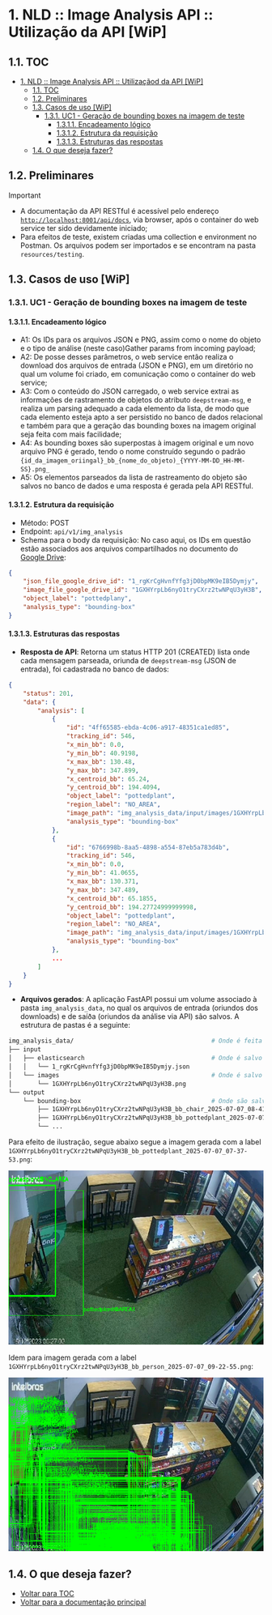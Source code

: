 # 1. NLD :: Image Analysis API :: Utilização da API [WiP]

## 1.1. TOC

- [1. NLD :: Image Analysis API :: Utilizaçãod da API \[WiP\]](#1-nld--image-analysis-api--utilizaçãod-da-api-wip)
  - [1.1. TOC](#11-toc)
  - [1.2. Preliminares](#12-preliminares)
  - [1.3. Casos de uso \[WiP\]](#13-casos-de-uso-wip)
    - [1.3.1. UC1 - Geração de bounding boxes na imagem de teste](#131-uc1---geração-de-bounding-boxes-na-imagem-de-teste)
      - [1.3.1.1. Encadeamento lógico](#1311-encadeamento-lógico)
      - [1.3.1.2. Estrutura da requisição](#1312-estrutura-da-requisição)
      - [1.3.1.3. Estruturas das respostas](#1313-estruturas-das-respostas)
  - [1.4. O que deseja fazer?](#14-o-que-deseja-fazer)

## 1.2. Preliminares

> [!IMPORTANT]
> - A documentação da API RESTful é acessível pelo endereço [`http://localhost:8001/api/docs`](http://localhost:8001/api/docs), via browser, após o container do web service ter sido devidamente iniciado;
> - Para efeitos de teste, existem criadas uma collection e environment no Postman. Os arquivos podem ser importados e se encontram na pasta `resources/testing`.

## 1.3. Casos de uso [WiP]

### 1.3.1. UC1 - Geração de bounding boxes na imagem de teste

#### 1.3.1.1. Encadeamento lógico

- A1: Os IDs para os arquivos JSON e PNG, assim como o nome do objeto e o tipo de análise (neste caso)Gather params from incoming payload;
- A2: De posse desses parâmetros, o web service então realiza o download dos arquivos de entrada (JSON e PNG), em um diretório no qual um volume foi criado, em comunicação como o container do web service;
- A3: Com o conteúdo do JSON carregado, o web service extrai as informações de rastramento de objetos do atributo `deepstream-msg`, e realiza um parsing adequado a cada elemento da lista, de modo que cada elemento esteja apto a ser persistido no banco de dados relacional e também para que a geração das bounding boxes na imagem original seja feita com mais facilidade;
- A4: As bounding boxes são superpostas à imagem original e um novo arquivo PNG é gerado, tendo o nome construído segundo o padrão `{id_da_imagem_oriingal}_bb_{nome_do_objeto)_{YYYY-MM-DD_HH-MM-SS}.png_`
- A5: Os elementos parseados da lista de rastreamento do objeto são salvos no banco de dados e uma resposta é gerada pela API RESTful.

#### 1.3.1.2. Estrutura da requisição
- Método: POST
- Endpoint: `api/v1/img_analysis`
- Schema para o body da requisição: No caso aqui, os IDs em questão estão associados aos arquivos compartilhados no documento do [Google Drive](https://docs.google.com/document/d/1vlUl3kT_IvQnEPcc83xS4viUIi7edclA55qUXOlFD3g/edit?tab=t.0):

```json
{
    "json_file_google_drive_id": "1_rgKrCgHvnfYfg3jD0bpMK9eIB5Dymjy",
    "image_file_google_drive_id": "1GXHYrpLb6nyO1tryCXrz2twNPqU3yH3B",
    "object_label": "pottedplany",
    "analysis_type": "bounding-box"
}
```

#### 1.3.1.3. Estruturas das respostas

- **Resposta de API**: Retorna um status HTTP 201 (CREATED) lista onde cada mensagem parseada, oriunda de `deepstream-msg` (JSON de entrada), foi cadastrada no banco de dados:
```json
{
    "status": 201,
    "data": {
        "analysis": [
            {
                "id": "4ff65585-ebda-4c06-a917-48351ca1ed85",
                "tracking_id": 546,
                "x_min_bb": 0.0,
                "y_min_bb": 40.9198,
                "x_max_bb": 130.48,
                "y_max_bb": 347.899,
                "x_centroid_bb": 65.24,
                "y_centroid_bb": 194.4094,
                "object_label": "pottedplant",
                "region_label": "NO_AREA",
                "image_path": "img_analysis_data/input/images/1GXHYrpLb6nyO1tryCXrz2twNPqU3yH3B.png",
                "analysis_type": "bounding-box"
            },
            {
                "id": "6766998b-8aa5-4898-a554-87eb5a783d4b",
                "tracking_id": 546,
                "x_min_bb": 0.0,
                "y_min_bb": 41.0655,
                "x_max_bb": 130.371,
                "y_max_bb": 347.489,
                "x_centroid_bb": 65.1855,
                "y_centroid_bb": 194.27724999999998,
                "object_label": "pottedplant",
                "region_label": "NO_AREA",
                "image_path": "img_analysis_data/input/images/1GXHYrpLb6nyO1tryCXrz2twNPqU3yH3B.png",
                "analysis_type": "bounding-box"
            },
            ...        
        ]
    }
}
```
- **Arquivos gerados**: A aplicação FastAPI possui um volume associado à pasta `img_analysis_data`, no qual os arquivos de entrada (oriundos dos downloads) e de saíða (oriundos da análise via API) são salvos. A estrutura de pastas é a seguinte:
```bash
img_analysis_data/                                      # Onde é feita o bind com o volume. Deve ser criado manualmente
├── input
│   ├── elasticsearch                                   # Onde é salvo o JSON. Criado automaticamente
│   │   └── 1_rgKrCgHvnfYfg3jD0bpMK9eIB5Dymjy.json
│   └── images                                          # Onde é salvo o PNG. Criado automaticamente
│       └── 1GXHYrpLb6nyO1tryCXrz2twNPqU3yH3B.png
└── output
    └── bounding-box                                    # Onde são salvos os PNGs com bounding boxes Criado automaticamente
        ├── 1GXHYrpLb6nyO1tryCXrz2twNPqU3yH3B_bb_chair_2025-07-07_08-41-42.png              # Objeto "chair"
        ├── 1GXHYrpLb6nyO1tryCXrz2twNPqU3yH3B_bb_pottedplant_2025-07-07_07-37-53.png        # Objeto "pottedplant"
        └── ...
```

Para efeito de ilustração, segue abaixo segue a imagem gerada com a label `1GXHYrpLb6nyO1tryCXrz2twNPqU3yH3B_bb_pottedplant_2025-07-07_07-37-53.png`:


![exemplo-bb-pottedplant](./resources/docs/images/1GXHYrpLb6nyO1tryCXrz2twNPqU3yH3B_bb_pottedplant_2025-07-07_07-37-53.png)


Idem para imagem gerada com a label `1GXHYrpLb6nyO1tryCXrz2twNPqU3yH3B_bb_person_2025-07-07_09-22-55.png`:


![exemplo-bb-person](./resources/docs/images/1GXHYrpLb6nyO1tryCXrz2twNPqU3yH3B_bb_person_2025-07-07_09-22-55.png)


## 1.4. O que deseja fazer?

- [Voltar para TOC](#11-toc)
- [Voltar para a documentação principal](./README.md)
